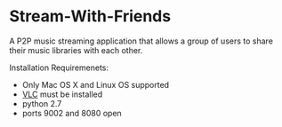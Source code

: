 # Stream-With-Friends
A P2P music streaming application that allows a group of users to share their music libraries with each other.

Installation Requiremenets:
- Only Mac OS X and Linux OS supported
- [VLC](http://www.videolan.org/vlc/index.html) must be installed
- python 2.7
- ports 9002 and 8080 open
